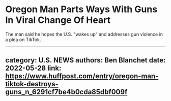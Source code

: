 # Oregon Man Parts Ways With Guns In Viral Change Of Heart

The man said he hopes the U.S. "wakes up" and addresses gun violence in a plea on TikTok.

---
category: U.S. NEWS
authors: Ben Blanchet
date: 2022-05-28
link: https://www.huffpost.com/entry/oregon-man-tiktok-destroys-guns_n_6291cf7be4b0cda85dbf009f
---
